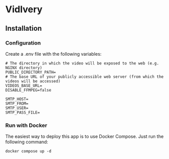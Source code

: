 # Vidlvery

## Installation

### Configuration

Create a .env file with the following variables:

```
# The directory in which the video will be exposed to the web (e.g. NGINX directory)
PUBLIC_DIRECTORY_PATH=
# The base URL of your publicly accessible web server (from which the videos will be accessed)
VIDEOS_BASE_URL=
DISABLE_FFMPEG=false

SMTP_HOST=
SMTP_FROM=
SMTP_USER=
SMTP_PASS_FILE=
```

### Run with Docker

The easiest way to deploy this app is to use Docker Compose. Just run the following command:

```shell
docker compose up -d
```
